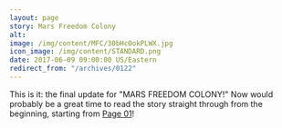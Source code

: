 ```yaml
---
layout: page
story: Mars Freedom Colony
alt:
image: /img/content/MFC/30bHcOokPLWX.jpg
icon_image: /img/content/STANDARD.png
date: 2017-06-09 09:00:00 US/Eastern
redirect_from: "/archives/0122"
---
```

This is it: the final update for "MARS FREEDOM COLONY!" Now would probably be a great time to read the story straight through from the beginning, starting from [Page 01](http://raciantau.com/comics/mars+colony_01/)!
